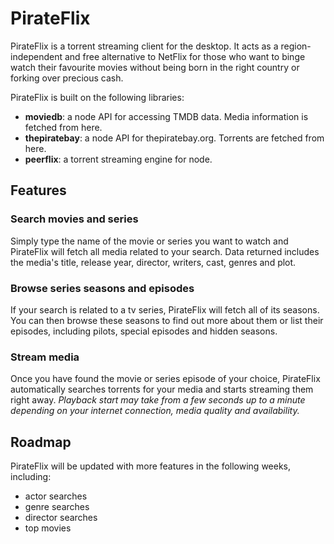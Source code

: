 # PirateFlix

PirateFlix is a torrent streaming client for the desktop. It acts as a region-independent and free alternative to NetFlix for those who want to binge watch their favourite movies without being born in the right country or forking over precious cash.

PirateFlix is built on the following libraries:
- **moviedb**: a node API for accessing TMDB data. Media information is fetched from here.
- **thepiratebay**: a node API for thepiratebay.org. Torrents are fetched from here.
- **peerflix**: a torrent streaming engine for node. 

## Features

### Search movies and series

Simply type the name of the movie or series you want to watch and PirateFlix will fetch all media related to your search. Data returned includes the media's title, release year, director, writers, cast, genres and plot.

### Browse series seasons and episodes

If your search is related to a tv series, PirateFlix will fetch all of its seasons. You can then browse these seasons to find out more about them or list their episodes, including pilots, special episodes and hidden seasons.

### Stream media

Once you have found the movie or series episode of your choice, PirateFlix automatically searches torrents for your media and starts streaming them right away. *Playback start may take from a few seconds up to a minute depending on your internet connection, media quality and availability.*

## Roadmap

PirateFlix will be updated with more features in the following weeks, including:
- actor searches
- genre searches
- director searches
- top movies